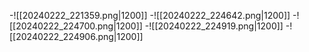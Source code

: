 -![[20240222_221359.png|1200]]
-![[20240222_224642.png|1200]]
-![[20240222_224700.png|1200]]
-![[20240222_224919.png|1200]]
-![[20240222_224906.png|1200]]
